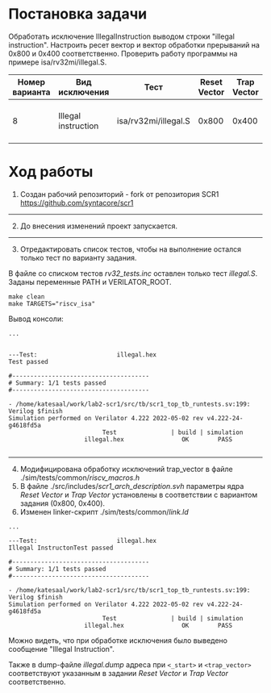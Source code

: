 # Постановка задачи

Обработать исключение IllegalInstruction выводом строки "illegal instruction". Настроить ресет вектор и вектор обработки прерываний на 0x800 и 0x400 соответственно. Проверить работу программы на примере isa/rv32mi/illegal.S.

| Номер варианта  | Вид исключения | Тест | Reset Vector | Trap Vector | Обработчик |
| --- | --- | --- | --- | --- |  --- |
| 8 | Illegal instruction | isa/rv32mi/illegal.S | 0x800 | 0x400 | Вывод строки «illegal instruction» |

# Ход работы

1. Создан рабочий репозиторий - fork от репозитория SCR1 https://github.com/syntacore/scr1

---

2. До внесения изменений проект запускается.

---

3.  Отредактировать список тестов, чтобы на выполнение остался только тест по варианту задания.


В файле со списком тестов *rv32_tests.inc* оставлен только тест *illegal.S*.
Заданы переменные PATH и VERILATOR_ROOT.
```
make clean
make TARGETS="riscv_isa"
```

Вывод консоли:
```
...


---Test:                      illegal.hex
Test passed

#--------------------------------------
# Summary: 1/1 tests passed
#--------------------------------------

- /home/katesaal/work/lab2-scr1/src/tb/scr1_top_tb_runtests.sv:199: Verilog $finish
Simulation performed on Verilator 4.222 2022-05-02 rev v4.222-24-g4618fd5a 
                          Test               | build | simulation 
                     illegal.hex                OK        PASS 
                    
```

---

4. Модифицирована обработку исключений trap_vector в файле ./sim/tests/common/*riscv_macros.h*
5. В файле ./src/includes/*scr1_arch_description.svh* параметры ядра *Reset Vector* и *Trap Vector* установлены в соответствии с вариантом задания (0x800, 0x400).
6. Изменен linker-скрипт ./sim/tests/common/*link.ld*

```
...

---Test:                      illegal.hex
Illegal InstructonTest passed

#--------------------------------------
# Summary: 1/1 tests passed
#--------------------------------------

- /home/katesaal/work/lab2-scr1/src/tb/scr1_top_tb_runtests.sv:199: Verilog $finish
Simulation performed on Verilator 4.222 2022-05-02 rev v4.222-24-g4618fd5a 
                          Test               | build | simulation 
                     illegal.hex                OK        PASS 
```

Можно видеть, что при обработке исключения было выведено сообщение "Illegal Instruction".

Также в dump-файле *illegal.dump* адреса при `<_start>` и `<trap_vector>` соответствуют указанным в задании *Reset Vector* и *Trap Vector* соответственно.